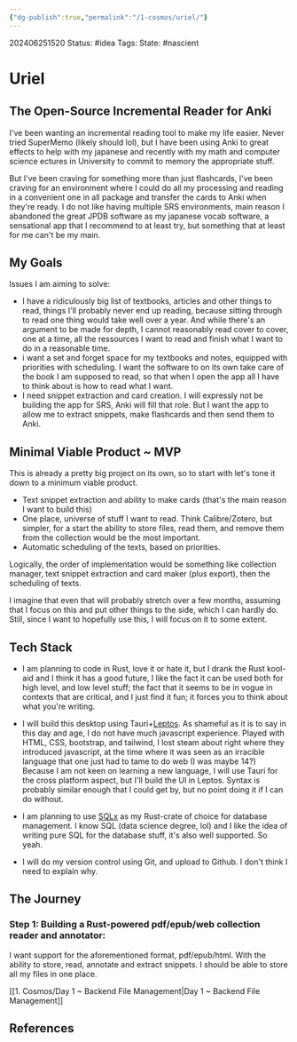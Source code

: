 ```yaml
---
{"dg-publish":true,"permalink":"/1-cosmos/uriel/"}
---
```



202406251520
Status: #idea
Tags: 
State: #nascient
# Uriel
## The Open-Source Incremental Reader for Anki
I've been wanting an incremental reading tool to make my life easier. Never tried SuperMemo (likely should lol), but I have been using Anki to great effects to help with my japanese and recently with my math and computer science ectures in University to commit to memory the appropriate stuff.

But I've been craving for something more than just flashcards, I've been craving for an environment where I could do all my processing and reading in a convenient one in all package and transfer the cards to Anki when they're ready. I do not like having multiple SRS environments, main reason I abandoned the great JPDB software as my japanese vocab software, a sensational app that I recommend to at least try, but something that at least for me can't be my main.
## My Goals
Issues I am aiming to solve:
- I have a ridiculously big list of textbooks, articles and other things to read, things I'll probably never end up reading, because sitting through to read one thing would take well over a year. And while there's an argument to be made for depth, I cannot reasonably read cover to cover, one at a time, all the ressources I want to read and finish what I want to do in a reasonable time.
- i want a set and forget space for my textbooks and notes, equipped with priorities with scheduling. I want the software to on its own take care of the book I am supposed to read, so that when I open the app all I have to think about is how to read what I want.
- I need snippet extraction and card creation. I will expressly not be building the app for SRS, Anki will fill that role. But I want the app to allow me to extract snippets, make flashcards and then send them to Anki.

## Minimal Viable Product ~ MVP
This is already a pretty big project on its own, so to start with let's tone it down to a minimum viable product. 
- Text snippet extraction and ability to make cards (that's the main reason I want to build this)
- One place, universe of stuff I want to read. Think Calibre/Zotero, but simpler, for a start the ability to store files, read them, and remove them from the collection would be the most important.
- Automatic scheduling of the texts, based on priorities.

Logically, the order of implementation would be something like collection manager, text snippet extraction and card maker (plus export), then the scheduling of texts. 

I imagine that even that will probably stretch over a few months, assuming that I focus on this and put other things to the side, which I can hardly do. Still, since I want to hopefully use this, I will focus on it to some extent.

## Tech Stack
- I am planning to code in Rust, love it or hate it, but I drank the Rust kool-aid and I think it has a good future, I like the fact it can be used both for high level, and low level stuff; the fact that it seems to be in vogue in contexts that are critical, and I just find it fun; it forces you to think about what you're writing.

- I will build this desktop using Tauri+[Leptos](https://book.leptos.dev/). As shameful as it is to say in this day and age, I do not have much javascript experience. Played with HTML, CSS, bootstrap, and tailwind, I lost steam about right where they introduced javascript, at the time where it was seen as an irracible language that one just had to tame to do web (I was maybe 14?) Because I am not keen on learning a new language, I will use Tauri for the cross platform aspect, but I'll build the UI in Leptos. Syntax is probably similar enough that I could get by, but no point doing it if I can do without.

- I am planning to use [SQLx](https://docs.rs/sqlx/latest/sqlx/) as my Rust-crate of choice for database management. I know SQL (data science degree, lol) and I like the idea of writing pure SQL for the database stuff, it's also well supported. So yeah.

- I will do my version control using Git, and upload to Github. I don't think I need to explain why.

## The Journey
### Step 1: Building a Rust-powered pdf/epub/web collection reader and annotator:
I want support for the aforementioned format, pdf/epub/html. With the ability to store, read, annotate and extract snippets. I should be able to store all my files in one place.

[[1. Cosmos/Day 1 ~ Backend File Management\|Day 1 ~ Backend File Management]]
## References
